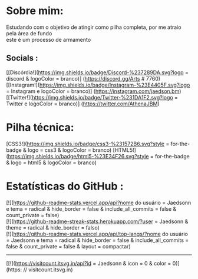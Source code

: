 # Sobre mim:
Estudando com o objetivo de atingir como pilha completa, por me atraio pela área de fundo<br>este é um processo de armamento


## Socials :
[[Discórdia!](https://img.shields.io/badge/Discord-%237289DA.svg?logo = discord & logoColor = branco)] (https://discord.gg/Arts # 7760) [[Instagram!](https://img.shields.io/badge/Instagram-%23E4405F.svg?logo = Instagram e logoColor = branco)] (https://instagram.com/jaedson.bm) [[Twitter!](https://img.shields.io/badge/Twitter-%231DA1F2.svg?logo = Twitter e logoColor = branco)] (https://twitter.com/AthenaJBM) 

# Pilha técnica:
[CSS3!](https://img.shields.io/badge/css3-%231572B6.svg?style = for-the-badge & logo = css3 & logoColor = branco) [HTML5!](https://img.shields.io/badge/html5-%23E34F26.svg?style = for-the-badge & logo = html5 & logoColor = branco)
# Estatísticas do GitHub :
[!](https://github-readme-stats.vercel.app/api?nome do usuário = Jaedsonn e tema = radical & hide_border = false & include_all_commits = false & count_private = false)<br/>
[!](https://github-readme-streak-stats.herokuapp.com/?user = Jaedsonn & theme = radical & hide_border = falso)<br/>
[!](https://github-readme-stats.vercel.app/api/top-langs/?nome do usuário = Jaedsonn e tema = radical & hide_border = false & include_all_commits = false & count_private = false & layout = compactar)

---
[[!](https://visitcount.itsvg.in/api?id = Jaedsonn & icon = 0 & color = 0)] (https: // visitcount.itsvg.in)

<!-- Proudly created with GPRM ( https://gprm.itsvg.in ) -->
